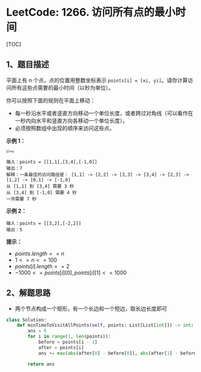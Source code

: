 # LeetCode: 1266. 访问所有点的最小时间

[TOC]

## 1、题目描述

平面上有 n 个点，点的位置用整数坐标表示 `points[i] = [xi, yi]`。请你计算访问所有这些点需要的最小时间（以秒为单位）。

你可以按照下面的规则在平面上移动：

-   每一秒沿水平或者竖直方向移动一个单位长度，或者跨过对角线（可以看作在一秒内向水平和竖直方向各移动一个单位长度）。
-   必须按照数组中出现的顺序来访问这些点。

**示例 1：**

<img src="http://markdown-images-1251766755.cos.ap-beijing.myqcloud.com/notebook/2019-11-24-053352.png" alt="img" style="zoom:50%;" />

```
输入：points = [[1,1],[3,4],[-1,0]]
输出：7
解释：一条最佳的访问路径是： [1,1] -> [2,2] -> [3,3] -> [3,4] -> [2,3] -> [1,2] -> [0,1] -> [-1,0]   
从 [1,1] 到 [3,4] 需要 3 秒 
从 [3,4] 到 [-1,0] 需要 4 秒
一共需要 7 秒
```

**示例 2：**

```
输入：points = [[3,2],[-2,2]]
输出：5
```

**提示：**

-   $points.length == n$
-   $1 <= n <= 100$
-   $points[i].length == 2$
-   $-1000 <= points[i][0], points[i][1] <= 1000$



## 2、解题思路

-   两个节点构成一个矩形，有一个长边和一个短边，取长边长度即可



```python
class Solution:
    def minTimeToVisitAllPoints(self, points: List[List[int]]) -> int:
        ans = 0
        for i in range(1, len(points)):
            before = points[i - 1]
            after = points[i]
            ans += max(abs(after[0] - before[0]), abs(after[1] - before[1]))

        return ans
```

